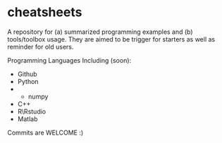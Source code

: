 # cheatsheets

A repository for (a) summarized programming examples and (b) tools/toolbox usage. They are aimed to be trigger for starters as well as reminder for old users.

Programming Languages Including (soon):
- Github
- Python
- * numpy
- C++
- R\Rstudio
- Matlab

Commits are WELCOME :)
